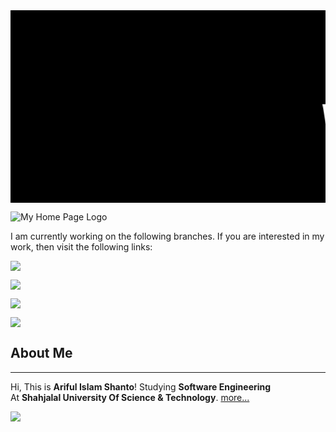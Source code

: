 <div style="font-family : courier new; background : black;">  
<marquee><font size="24" color="white">

# Welcome To <mark>Ariful Islam Shanto</mark>'s Web Page Repository

</font></marquee></div>



![My Home Page Logo](https://shanto-swe029.github.io/MyGithubPhotos/homepagelogo.png)

I am currently working on the following branches. If you are interested in my work, then visit the following links:

 [![](https://shanto-swe029.github.io/MyGithubPhotos/programmingnotes.png)](https://shanto-swe029.github.io/programmingnotes) 
  
 [![](https://shanto-swe029.github.io/MyGithubPhotos/mathematicsnotes.png)](https://shanto-swe029.github.io/mathematicsnotes) 

  
 [![](https://shanto-swe029.github.io/MyGithubPhotos/programmingproblems.png)](https://shanto-swe029.github.io/programmingproblems) 

  
 [![](https://shanto-swe029.github.io/MyGithubPhotos/mustdomathforcp2.png)](https://shanto-swe029.github.io/must-do-math-cp/home) 

  
 <div class="panel panel-gitlab-purple">
 
## **About Me** 

* * *

Hi, This is **Ariful Islam Shanto**! 
Studying **Software Engineering**  
At **Shahjalal University Of Science & Technology**.
[more...](https://shanto-swe029.github.io/about)

![](https://shanto-swe029.github.io/MyGithubPhotos/myphoto1.jpg)

